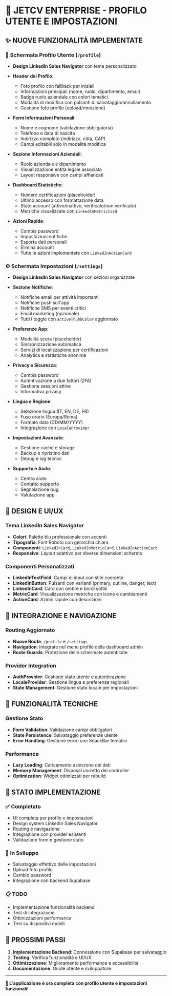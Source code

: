 # 🎯 **JETCV ENTERPRISE - PROFILO UTENTE E IMPOSTAZIONI**

## ✨ **NUOVE FUNZIONALITÀ IMPLEMENTATE**

### 🔐 **Schermata Profilo Utente** (`/profile`)
- **Design LinkedIn Sales Navigator** con tema personalizzato
- **Header del Profilo**:
  - Foto profilo con fallback per iniziali
  - Informazioni principali (nome, ruolo, dipartimento, email)
  - Badge ruolo aziendale con colori tematici
  - Modalità di modifica con pulsanti di salvataggio/annullamento
  - Gestione foto profilo (upload/rimozione)

- **Form Informazioni Personali**:
  - Nome e cognome (validazione obbligatoria)
  - Telefono e data di nascita
  - Indirizzo completo (indirizzo, città, CAP)
  - Campi editabili solo in modalità modifica

- **Sezione Informazioni Aziendali**:
  - Ruolo aziendale e dipartimento
  - Visualizzazione entità legale associata
  - Layout responsive con campi affiancati

- **Dashboard Statistiche**:
  - Numero certificazioni (placeholder)
  - Ultimo accesso con formattazione data
  - Stato account (attivo/inattivo, verificato/non verificato)
  - Metriche visualizzate con `LinkedInMetricCard`

- **Azioni Rapide**:
  - Cambia password
  - Impostazioni notifiche
  - Esporta dati personali
  - Elimina account
  - Tutte le azioni implementate con `LinkedInActionCard`

### ⚙️ **Schermata Impostazioni** (`/settings`)
- **Design LinkedIn Sales Navigator** con sezioni organizzate
- **Sezione Notifiche**:
  - Notifiche email per attività importanti
  - Notifiche push sull'app
  - Notifiche SMS per eventi critici
  - Email marketing (opzionale)
  - Tutti i toggle con `activeThumbColor` aggiornato

- **Preferenze App**:
  - Modalità scura (placeholder)
  - Sincronizzazione automatica
  - Servizi di localizzazione per certificazioni
  - Analytics e statistiche anonime

- **Privacy e Sicurezza**:
  - Cambia password
  - Autenticazione a due fattori (2FA)
  - Gestione sessioni attive
  - Informativa privacy

- **Lingua e Regione**:
  - Selezione lingua (IT, EN, DE, FR)
  - Fuso orario (Europa/Roma)
  - Formato data (DD/MM/YYYY)
  - Integrazione con `LocaleProvider`

- **Impostazioni Avanzate**:
  - Gestione cache e storage
  - Backup e ripristino dati
  - Debug e log tecnici

- **Supporto e Aiuto**:
  - Centro aiuto
  - Contatto supporto
  - Segnalazione bug
  - Valutazione app

## 🎨 **DESIGN E UI/UX**

### **Tema LinkedIn Sales Navigator**
- **Colori**: Palette blu professionale con accenti
- **Tipografia**: Font Roboto con gerarchia chiara
- **Componenti**: `LinkedInCard`, `LinkedInMetricCard`, `LinkedInActionCard`
- **Responsive**: Layout adattivo per diverse dimensioni schermo

### **Componenti Personalizzati**
- **LinkedInTextField**: Campi di input con stile coerente
- **LinkedInButton**: Pulsanti con varianti (primary, outline, danger, text)
- **LinkedInCard**: Card con ombre e bordi sottili
- **MetricCard**: Visualizzazione metriche con icone e cambiamenti
- **ActionCard**: Azioni rapide con descrizioni

## 🔗 **INTEGRAZIONE E NAVIGAZIONE**

### **Routing Aggiornato**
- **Nuove Route**: `/profile` e `/settings`
- **Navigation**: Integrate nel menu profilo della dashboard admin
- **Route Guards**: Protezione delle schermate autenticate

### **Provider Integration**
- **AuthProvider**: Gestione stato utente e autenticazione
- **LocaleProvider**: Gestione lingua e preferenze regionali
- **State Management**: Gestione stato locale per impostazioni

## 📱 **FUNZIONALITÀ TECNICHE**

### **Gestione Stato**
- **Form Validation**: Validazione campi obbligatori
- **State Persistence**: Salvataggio preferenze utente
- **Error Handling**: Gestione errori con SnackBar tematici

### **Performance**
- **Lazy Loading**: Caricamento asincrono dei dati
- **Memory Management**: Disposal corretto dei controller
- **Optimization**: Widget ottimizzati per rebuild

## 🚀 **STATO IMPLEMENTAZIONE**

### ✅ **Completato**
- UI completa per profilo e impostazioni
- Design system LinkedIn Sales Navigator
- Routing e navigazione
- Integrazione con provider esistenti
- Validazione form e gestione stato

### 🔄 **In Sviluppo**
- Salvataggio effettivo delle impostazioni
- Upload foto profilo
- Cambio password
- Integrazione con backend Supabase

### 📋 **TODO**
- Implementazione funzionalità backend
- Test di integrazione
- Ottimizzazioni performance
- Test su dispositivi mobili

## 🎯 **PROSSIMI PASSI**

1. **Implementazione Backend**: Connessione con Supabase per salvataggio
2. **Testing**: Verifica funzionalità e UI/UX
3. **Ottimizzazione**: Miglioramento performance e accessibilità
4. **Documentazione**: Guide utente e sviluppatore

---

**🎉 L'applicazione è ora completa con profilo utente e impostazioni funzionali!**
